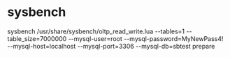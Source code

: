 # sysbench

sysbench /usr/share/sysbench/oltp_read_write.lua --tables=1 --table_size=7000000 --mysql-user=root --mysql-password=MyNewPass4! --mysql-host=localhost --mysql-port=3306 --mysql-db=sbtest prepare